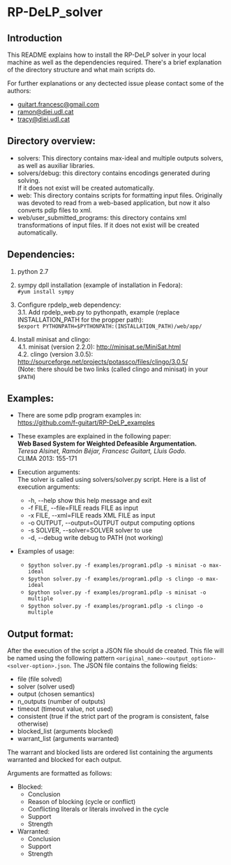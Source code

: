 RP-DeLP_solver
==============

## Introduction

This README explains how to install the RP-DeLP solver in your local machine as well
as the dependencies required. There's a brief explanation of the directory structure
and what main scripts do.

For further explanations or any dectected issue please contact some of the authors:
- guitart.francesc@gmail.com
- ramon@diei.udl.cat
- tracy@diei.udl.cat

## Directory overview:
   * solvers:	This directory contains max-ideal and multiple outputs solvers, as well as
		auxiliar libraries.  
  * solvers/debug: this directory contains encodings generated during solving.   		
		If it does not exist will be created automatically.
   * web:	This directory contains scripts for formatting input files. Originally was devoted to
     		read from a web-based application, but now it also converts pdlp files to xml.  
  * web/user_submitted_programs: this directory contains xml transformations of input files. 
		If it does not exist will be created automatically.

## Dependencies:
   1. python 2.7
   2. sympy dpll installation (example of installation in Fedora):  
     `#yum install sympy`

   3. Configure rpdelp_web dependency:  
   3.1. Add rpdelp_web.py to pythonpath, example (replace INSTALLATION_PATH for the propper path):  
	`$export PYTHONPATH=$PYTHONPATH:(INSTALLATION_PATH)/web/app/`

   4. Install minisat and clingo:  
      4.1. minisat (version 2.2.0): http://minisat.se/MiniSat.html  
      4.2. clingo (version 3.0.5): http://sourceforge.net/projects/potassco/files/clingo/3.0.5/  
      (Note: there should be two links (called clingo and minisat) in your `$PATH`)  

## Examples:
  * There are some pdlp program examples in:   
    https://github.com/f-guitart/RP-DeLP_examples 
  * These examples are explained in the following paper:  
    **Web Based System for Weighted Defeasible Argumentation.**  
    *Teresa Alsinet, Ramón Béjar, Francesc Guitart, Lluis Godo.*  
    CLIMA 2013: 155-171
  * Execution arguments:  
    The solver is called using solvers/solver.py script. Here is a list of
    execution arguments:
    *  -h,        --help          show this help message and exit
    *  -f FILE,   --file=FILE     reads FILE as input
    *  -x FILE,   --xml=FILE      reads XML FILE as input
    *  -o OUTPUT, --output=OUTPUT output computing options
    *  -s SOLVER, --solver=SOLVER solver to use
    *  -d,        --debug         write debug to PATH (not working)
	      
  * Examples of usage:  
    * `$python solver.py -f examples/program1.pdlp -s minisat -o max-ideal`
    * `$python solver.py -f examples/program1.pdlp -s clingo -o max-ideal`
    * `$python solver.py -f examples/program1.pdlp -s minisat -o multiple`
    * `$python solver.py -f examples/program1.pdlp -s clingo -o multiple`  

## Output format:
After the execution of the script a JSON file should de created. This file will be named using
the following pattern `<original_name>-<output_option>-<solver-option>.json`.
The JSON file contains the following fields:
* file (file solved)
* solver (solver used)
* output (chosen semantics)
* n_outputs (number of outputs)
* timeout (timeout value, not used)
* consistent (true if the strict part of the program is consistent, false otherwise)
* blocked_list (arguments blocked)
* warrant_list (arguments warranted)

The warrant and blocked lists are ordered list containing the arguments warranted and blocked
for each output.

Arguments are formatted as follows:
* Blocked:
  * Conclusion
  * Reason of blocking (cycle or conflict)
  * Conflicting literals or literals involved in the cycle
  * Support
  * Strength
* Warranted:
  * Conclusion
  * Support
  * Strength
   